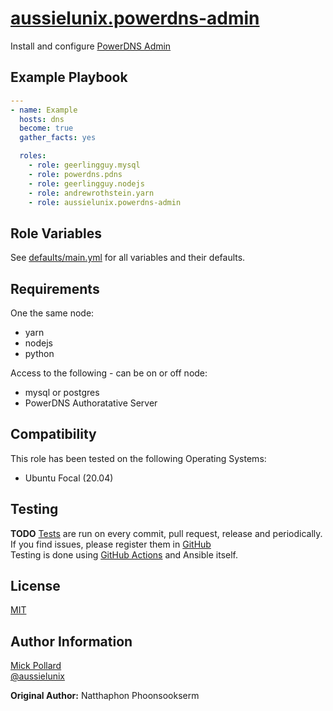 # [aussielunix.powerdns-admin](#aussielunix.powerdns-admin)

Install and configure [PowerDNS Admin](https://github.com/PowerDNS-Admin/PowerDNS-Admin)

## Example Playbook

```yaml
---
- name: Example
  hosts: dns
  become: true
  gather_facts: yes

  roles:
    - role: geerlingguy.mysql
    - role: powerdns.pdns
    - role: geerlingguy.nodejs
    - role: andrewrothstein.yarn
    - role: aussielunix.powerdns-admin
```

## Role Variables

See [defaults/main.yml](defaults/main.yml) for all variables and their defaults.

## Requirements

One the same node:

* yarn
* nodejs
* python

Access to the following - can be on or off node:

* mysql or postgres
* PowerDNS Authoratative Server

## Compatibility

This role has been tested on the following Operating Systems:

* Ubuntu Focal (20.04)

## Testing

**TODO**
[Tests](https://github.com/aussielunix/ansible-role-powerdns-admin/actions) are run on every commit, pull request, release and periodically.  
If you find issues, please register them in [GitHub](https://github.com/aussielunix/ansible-role-powerdns-admin/issues)  
Testing is done using [GitHub Actions](https://github.com/features/actions) and Ansible itself.

## License

[MIT](LICENSE)

## Author Information

[Mick Pollard](https://aussielunix.io/)  
[@aussielunix](https://twitter.com/aussielunix)

**Original Author:** Natthaphon Phoonsookserm

